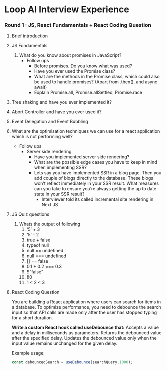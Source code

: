 # Loop AI Interview Experience

### Round 1 : JS, React Fundamentals + React Coding Question

1. Brief introduction
2. JS Fundamentals
    1. What do you know about promises in JavaScript? 
        - Follow ups
            - Before promises. Do you know what was used?
            - Have you ever used the Promise class?
            - What are the methods in the Promise class, which could also be used to handle promises? (Apart from .then(), and async await)
            - Explain Promise.all, Promise.allSettled, Promise.race
3. Tree shaking and have you ever implemented it?
4. Abort Controller and have you ever used it?
5. Event Delegation and Event Bubbling
6. What are the optimisation techniques we can use for a react application which is not performing well?
    - Follow ups
        - Server side rendering
            - Have you implemented server side rendering?
            - What are the possible edge cases you have to keep in mind when implementing SSR?
            - Lets say you have implemented SSR in a blog page. Then you add couple of blogs directly to the database. These blogs won’t reflect immediately in your SSR result. What measures can you take to ensure you’re always getting the up to date state in your SSR result?
                - Interviewer told its called incremental site rendering in Next.JS
7. JS Quiz questions
    1. Whats the output of following
        1. ‘5’ + 3
        2. ‘5’ - 2
        3. true + false
        4. typeof null
        5. null == undefined
        6. null === undefined
        7. [] == false
        8. 0.1 + 0.2 === 0.3
        9. !!"false" 
        10. !!0
        11. 1 < 2 < 3
8. React Coding Question
    
    You are building a React application where users can search for items in a database. To optimize performance, you need to debounce the search input so that API calls are made only after the user has stopped typing for a short duration.
    
    **Write a custom React hook called useDebounce that:**
    Accepts a value and a delay in milliseconds as parameters.
    Returns the debounced value after the specified delay.
    Updates the debounced value only when the input value remains unchanged for the given delay.
    
    Example usage:
    
    ```jsx
    const debouncedSearch = useDebounce(searchQuery,1000);
    ```
    
